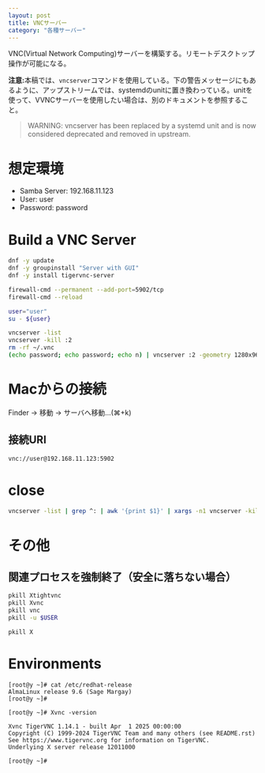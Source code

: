 ```yaml
---
layout: post
title: VNCサーバー
category: "各種サーバー"
---
```


VNC(Virtual Network Computing)サーバーを構築する。リモートデスクトップ操作が可能になる。

<strong>注意:</strong>本稿では、`vncserver`コマンドを使用している。下の警告メッセージにもあるように、アップストリームでは、systemdのunitに置き換わっている。unitを使って、VVNCサーバーを使用したい場合は、別のドキュメントを参照すること。

> WARNING: vncserver has been replaced by a systemd unit and is now considered deprecated and removed in upstream.

# 想定環境

- Samba Server: 192.168.11.123
- User: user
- Password: password

# Build a VNC Server

```sh
dnf -y update
dnf -y groupinstall "Server with GUI"
dnf -y install tigervnc-server

firewall-cmd --permanent --add-port=5902/tcp
firewall-cmd --reload

user="user"
su - ${user}
```

```sh
vncserver -list
vncserver -kill :2
rm -rf ~/.vnc
(echo password; echo password; echo n) | vncserver :2 -geometry 1280x960
```

# Macからの接続

Finder -> 移動 -> サーバへ移動...(⌘+k)

## 接続URI

```sh
vnc://user@192.168.11.123:5902
```

# close

```sh
vncserver -list | grep ^: | awk '{print $1}' | xargs -n1 vncserver -kill
```

# その他

## 関連プロセスを強制終了（安全に落ちない場合）

```sh
pkill Xtightvnc
pkill Xvnc
pkill vnc
pkill -u $USER
```

```sh
pkill X
```

# Environments

```
[root@y ~]# cat /etc/redhat-release
AlmaLinux release 9.6 (Sage Margay)
[root@y ~]#
```

```
[root@y ~]# Xvnc -version

Xvnc TigerVNC 1.14.1 - built Apr  1 2025 00:00:00
Copyright (C) 1999-2024 TigerVNC Team and many others (see README.rst)
See https://www.tigervnc.org for information on TigerVNC.
Underlying X server release 12011000

[root@y ~]#
```

